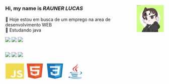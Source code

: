 ##

   <img align="right" alt="rauner" height="17%" width="17%" src="https://raw.githubusercontent.com/raunerlucas/raunerlucas/main/eu.png">
 
###  Hi, my name is *RAUNER LUCAS* 

 🔭 Hoje estou em busca de um emprego na area de desenvolvimento WEB<br>
 🌱 Estudando java
 
<div>
 <a href="https://www.linkedin.com/in/rauner-lucas-amaral-0b3a8a199/" target="_blank"><img src="https://img.shields.io/badge/-LinkedIn-%230077B5?style=for-the-badge&logo=linkedin&logoColor=white" target="_blank"></a> 
 <a href="https://discord.gg/AuttCh6fkY" target="_blank"><img src="https://img.shields.io/badge/Discord-7289DA?style=for-the-badge&logo=discord&logoColor=white" target="_blank"></a> 
  <a href = "mailto:raunerlucas@gmail.com"><img src="https://img.shields.io/badge/-Gmail-%23333?style=for-the-badge&logo=gmail&logoColor=white" target="_blank"></a>
</div>

##

<div>
  <img height="180em"  src="https://github-readme-stats.vercel.app/api?username=raunerlucas&show_icons=true&theme=transparent">
  <img height="180em"  src="https://github-readme-stats.vercel.app/api/top-langs/?username=raunerlucas&layout=compact&theme=transparent">
  <img width="50%"  src="https://github-readme-stats.vercel.app/api/wakatime?username=@raunerlucas&theme=transparent">
</div>

<div style="display: inline_block"><br>
  <img align="center" alt="rauner-Js" height="50" width="60" src="https://raw.githubusercontent.com/devicons/devicon/master/icons/javascript/javascript-plain.svg">
  <img align="center" alt="rauner-HTML" height="50" width="60" src="https://raw.githubusercontent.com/devicons/devicon/master/icons/html5/html5-original.svg">
  <img align="center" alt="rauner-CSS" height="50" width="60" src="https://raw.githubusercontent.com/devicons/devicon/master/icons/css3/css3-original.svg">
  <img align="center" alt="rauner-java" height="50" width="60" src="https://raw.githubusercontent.com/devicons/devicon/master/icons/java/java-original.svg">
  
</div>

##
